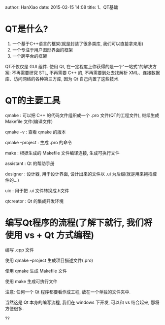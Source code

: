 author: HanXiao
date: 2015-02-15 14:08
title: 1、QT基础

# QT是什么?

  1. 一个基于C++语言的框架(就是封装了很多类库, 我们可以直接拿来用)
  2. 一个专注于用户图形界面的框架
  3. 一个跨平台的框架

QT不仅仅是 GUI 组件. 使用 Qt, 在一定程度上你获得的是一个"一站式"的解决方案: 不再需要研究 STL, 不再需要 C++ 的<string>, 不再需要到处去找解析 XML、连接数据库、访问网络的各种第三方库, 因为 Qt 自己内置了这些技术.

# QT的主要工具

qmake : 可以把 C++ 的代码文件组织成一个 .pro 文件(QT的工程文件), 继续生成 Makefile 文件(编译文件)

qmake –v : 查看 qmake 的版本

qmake –project : 生成 .pro 的命令

make : 根据生成的 Makefile 文件编译连接, 生成可执行文件

assistant : Qt 的帮助手册

designer : 设计器, 用于设计界面, 设计出来的文件以 .ui 为后缀(就是用来拖拽控件的...)

uic : 用于把 .ui 文件转换成.h文件

qtcreator : Qt 的集成开发环境

# 编写Qt程序的流程(了解下就行, 我们将使用 vs + Qt 方式编程)

编写 .cpp 文件

使用 qmake –project 生成项目描述文件(.pro)

使用 qmake 生成 Makefile 文件

使用 make 生成可执行文件

注意: 任何一个 Qt 程序都要看作成工程, 放在一个单独的文件夹中.

当然这是 Qt 本身的编写流程, 我们在 windows 下开发, 可以和 vs 结合起来, 那将方便很多.

??
